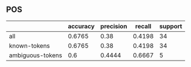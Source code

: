 
## POS

|                  | accuracy | precision | recall | support |
|------------------|----------|-----------|--------|---------|
| all              | 0.6765   | 0.38      | 0.4198 | 34      |
| known-tokens     | 0.6765   | 0.38      | 0.4198 | 34      |
| ambiguous-tokens | 0.6      | 0.4444    | 0.6667 | 5       |

